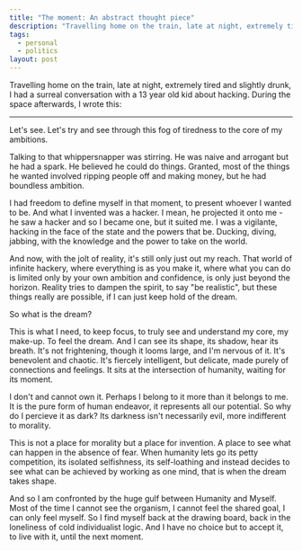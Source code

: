 ```yaml
---
title: "The moment: An abstract thought piece"
description: "Travelling home on the train, late at night, extremely tired and slightly drunk, I had a surreal conversation with a 13 year old kid about hacking. During the space afterwards, I wrote this."
tags:
  - personal
  - politics
layout: post
---
```


Travelling home on the train, late at night, extremely tired and slightly drunk, I had a surreal conversation with a 13 year old kid about hacking. During the space afterwards, I wrote this:

---

Let's see. Let's try and see through this fog of tiredness to the core of my
ambitions.

Talking to that whippersnapper was stirring. He was naive and arrogant
but he had a spark. He believed he could do things. Granted, most of the things
he wanted involved ripping people off and making money, but he had boundless
ambition.

I had freedom to define myself in that moment, to present whoever I wanted to
be. And what I invented was a hacker. I mean, he projected it onto me - he
saw a hacker and so I became one, but it suited me. I was a vigilante, hacking
in the face of the state and the powers that be. Ducking, diving, jabbing, with
the knowledge and the power to take on the world.

And now, with the jolt of reality, it's still only just out my reach. That world
of infinite hackery, where everything is as you make it, where what you can
do is limited only by your own ambition and confidence, is only just beyond
the horizon. Reality tries to dampen the spirit, to say "be realistic", but
these things really are possible, if I can just keep hold of the dream.

So what is the dream?

This is what I need, to keep focus, to truly see and understand my core, my
make-up. To feel the dream. And I can see its shape, its shadow, hear its
breath. It's not frightening, though it looms large, and I'm nervous of it.
It's benevolent and chaotic. It's fiercely intelligent, but delicate,
made purely of connections and feelings. It sits at the intersection of humanity,
waiting for its moment.

I don't and cannot own it. Perhaps I belong to it more than it belongs to me.
It is the pure form of human endeavor, it represents all our potential. So
why do I percieve it as dark? Its darkness isn't necessarily evil, more
indifferent to morality.

This is not a place for morality but a place for invention. A place to see what
can happen in the absence of fear. When humanity lets go its petty competition,
its isolated selfishness, its self-loathing and instead decides to see what can
be achieved by working as one mind, that is when the dream takes shape.

And so I am confronted by the huge gulf between Humanity and Myself. Most of the
time I cannot see the organism, I cannot feel the shared goal, I can only feel
myself. So I find myself back at the drawing board, back in the loneliness
of cold individualist logic. And I have no choice but to accept it, to live with
it, until the next moment.

